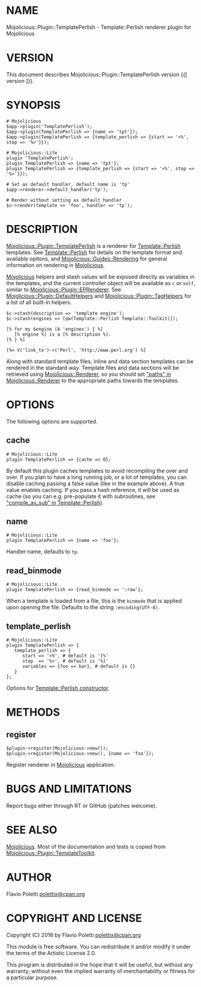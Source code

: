 # NAME

Mojolicious::Plugin::TemplatePerlish - Template::Perlish renderer plugin for
Mojolicious

# VERSION

This document describes Mojolicious::Plugin::TemplatePerlish version {{\[ version \]}}.

# SYNOPSIS

    # Mojolicious
    $app->plugin('TemplatePerlish');
    $app->plugin(TemplatePerlish => {name => 'tpt'});
    $app->plugin(TemplatePerlish => {template_perlish => {start => '<%', stop => '%>'}});

    # Mojolicious::Lite
    plugin 'TemplatePerlish';
    plugin TemplatePerlish => {name => 'tpt'};
    plugin TemplatePerlish => {template_perlish => {start => '<%', stop => '%>'}});

    # Set as default handler, default name is 'tp'
    $app->renderer->default_handler('tp');

    # Render without setting as default handler
    $c->render(template => 'foo', handler => 'tp');

# DESCRIPTION

[Mojolicious::Plugin::TemplatePerlish](https://metacpan.org/pod/Mojolicious::Plugin::TemplatePerlish) is a renderer for [Template::Perlish](https://metacpan.org/pod/Template::Perlish)
templates. See [Template::Perlish](https://metacpan.org/pod/Template::Perlish) for details on the template format and
available opitons, and [Mojolicious::Guides::Rendering](https://metacpan.org/pod/Mojolicious::Guides::Rendering) for general
information on rendering in [Mojolicious](https://metacpan.org/pod/Mojolicious).

[Mojolicious](https://metacpan.org/pod/Mojolicious) helpers and stash values will be exposed directly as variables
in the templates, and the current controller object will be available as `c`
or `self`, similar to [Mojolicious::Plugin::EPRenderer](https://metacpan.org/pod/Mojolicious::Plugin::EPRenderer). See
[Mojolicious::Plugin::DefaultHelpers](https://metacpan.org/pod/Mojolicious::Plugin::DefaultHelpers) and [Mojolicious::Plugin::TagHelpers](https://metacpan.org/pod/Mojolicious::Plugin::TagHelpers)
for a list of all built-in helpers.

    $c->stash(description => 'template engine');
    $c->stash(engines => [qw(Template::Perlish Template::Toolkit)]);

    [% for my $engine (A 'engines') { %]
       [% engine %] is a [% description %].
    [% } %]

    [%= V('link_to')->('Perl', 'http://www.perl.org') %]

Along with standard template files, inline and data section templates can be
rendered in the standard way. Template files and data sections will be
retrieved using [Mojolicious::Renderer](https://metacpan.org/pod/Mojolicious::Renderer), so you should set
["paths" in Mojolicious::Renderer](https://metacpan.org/pod/Mojolicious::Renderer#paths) to the appropriate paths towards the templates.

# OPTIONS

The following options are supported.

## **cache**

    # Mojolicious::Lite
    plugin TemplatePerlish => {cache => 0};

By default this plugin caches templates to avoid recompiling the over and over.
If you plan to have a long running job, or a lot of templates, you can disable
caching passing a false value (like in the example above). A true value enables
caching. If you pass a hash reference, it will be used as cache (so you can
e.g. pre-populate it with subroutines, see
["compile\_as\_sub" in Template::Perlish](https://metacpan.org/pod/Template::Perlish#compile_as_sub)).

## **name**

    # Mojolicious::Lite
    plugin TemplatePerlish => {name => 'foo'};

Handler name, defaults to `tp`.

## **read\_binmode**

    # Mojolicious::Lite
    plugin TemplatePerlish => {read_binmode => ':raw'};

When a template is loaded from a file, this is the `binmode` that is applied
upon opening the file. Defaults to the string `:encoding(UTF-8)`.

## **template\_perlish**

    # Mojolicious::Lite
    plugin TemplatePerlish => {
       template_perlish => {
          start => '<%', # default is '[%'
          stop  => '%>', # default is '%]'
          variables => {foo => bar}, # default is {}
       }
    };

Options for [Template::Perlish constructor](https://metacpan.org/pod/Template::Perlish#new).

# METHODS

## **register**

    $plugin->register(Mojolicious->new());
    $plugin->register(Mojolicious->new(), {name => 'foo'});

Register renderer in [Mojolicious](https://metacpan.org/pod/Mojolicious) application.

# BUGS AND LIMITATIONS

Report bugs either through RT or GitHub (patches welcome).

# SEE ALSO

[Mojolicious](https://metacpan.org/pod/Mojolicious). Most of the documentation and tests is copied from
[Mojolicious::Plugin::TemplateToolkit](https://metacpan.org/pod/Mojolicious::Plugin::TemplateToolkit).

# AUTHOR

Flavio Poletti <polettix@cpan.org>

# COPYRIGHT AND LICENSE

Copyright (C) 2016 by Flavio Poletti <polettix@cpan.org>

This module is free software. You can redistribute it and/or modify it
under the terms of the Artistic License 2.0.

This program is distributed in the hope that it will be useful, but
without any warranty; without even the implied warranty of
merchantability or fitness for a particular purpose.
